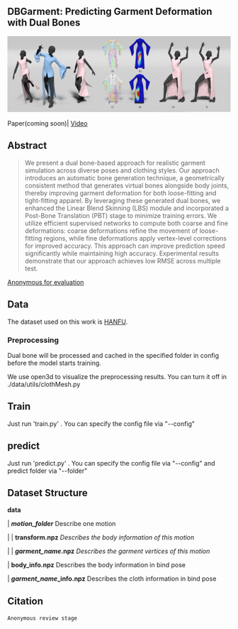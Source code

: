 ## DBGarment: Predicting Garment Deformation with Dual Bones

<img src="https://github.com/DualBones25Sig/DualBones/blob/main/fig/teaser.jpeg">

Paper(coming soon)|  <a href="https://www.youtube.com/watch?v=_VQNB7yoywQ">Video</a>

## Abstract
>We present a dual bone-based approach for realistic garment simulation across diverse poses and clothing styles. Our approach introduces an automatic bone generation technique, a geometrically consistent method that generates virtual bones alongside body joints, thereby improving garment deformation for both loose-fitting and tight-fitting apparel. By leveraging these generated dual bones, we enhanced the Linear Blend Skinning (LBS) module and incorporated a Post-Bone Translation (PBT) stage to minimize training errors. We utilize efficient supervised networks to compute both coarse and fine deformations: coarse deformations refine the movement of loose-fitting regions, while fine deformations apply vertex-level corrections for improved accuracy. This approach can improve prediction speed significantly while maintaining high accuracy. Experimental results demonstrate that our approach achieves low RMSE across multiple test.

<a href="blank.com">Anonymous for evaluation</a>

## Data
The dataset used on this work is <a href="https://drive.google.com/file/d/1U-VnR4warO3qlD5Fcp81Thd50XLbEwp0/view?usp=sharing">HANFU</a>.

### Preprocessing
Dual bone will be processed and cached in the specified folder in config before the model starts training.

We use open3d to visualize the preprocessing results. You can turn it off in ./data/utils/clothMesh.py


## Train
Just run 'train.py' . You can specify the config file via "--config"

## predict
Just run 'predict.py' . You can specify the config file via "--config" and predict folder via "--folder"

## Dataset Structure

**data**

| ***motion_folder***   Describe one motion

| |  **transform.npz**   *Describes the body information of this motion*

| |  ***garment_name*.npz**   *Describes the garment vertices of this motion*

| **body_info.npz**    Describes the body information in bind pose

| ***garment_name*_info.npz**    Describes the cloth information in bind pose

## Citation
```
Anonymous review stage
```
